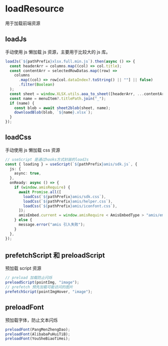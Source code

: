# loadResource

用于加载前端资源

## loadJs

手动使用 js 懒加载 js 资源，主要用于比较大的 js 库。

```ts
loadJs(`${pathPrefix}xlsx.full.min.js`).then(async () => {
  const headerArr = columns.map((col) => col.title);
  const contentArr = selectedRowDatas.map((row) =>
    columns
      .map((col) => row[col.dataIndex?.toString() || ""] || false)
      .filter(Boolean)
  );
  const sheet = window.XLSX.utils.aoa_to_sheet([headerArr, ...contentArr]);
  const name = menuItem?.titlePath.join("_");
  if (name) {
    const blob = await sheet2blob(sheet, name);
    downloadBlob(blob, `${name}.xlsx`);
  }
});
```

## loadCss

手动使用 js 懒加载 css 资源

```ts
// useScript 是通过hooks方式封装的loadJs
const { loading } = useScript(`${pathPrefix}amis/sdk.js`, {
  js: {
    async: true,
  },
  onReady: async () => {
    if (window.amisRequire) {
      await Promise.all([
        loadCss(`${pathPrefix}amis/sdk.css`),
        loadCss(`${pathPrefix}amis/helper.css`),
        loadCss(`${pathPrefix}amis/iconfont.css`),
      ]);
      amisEmbed.current = window.amisRequire < AmisEmbedType > "amis/embed";
    } else {
      message.error("amis 引入失败");
    }
  },
});
```

## prefetchScript 和 preloadScript

预加载 script 资源

```ts
// preload 加载防止闪烁
preloadScript(pointImg, "image");
// prefetch 预先加载可能访问的图片
prefetchScript(pointImgHover, "image");
```

## preloadFont

预加载字体，防止文本闪烁

```ts
preloadFont(PangMenZhengDao);
preloadFont(AlibabaPuHuiTiB);
preloadFont(YouSheBiaoTiHei);
```
